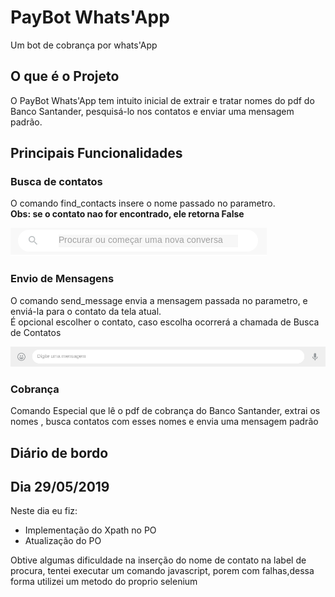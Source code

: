 <h1>PayBot Whats'App</h1>
<p> Um bot de cobrança por whats'App </p>
<h2> O que é o Projeto </h2>
<p> O PayBot Whats'App tem intuito inicial de extrair e tratar nomes do pdf do Banco Santander, pesquisá-lo nos contatos e enviar uma mensagem padrão.</p>

<h2> Principais Funcionalidades </h2>
<h3> Busca de contatos </h3>
<p> O comando find_contacts insere o nome passado no parametro.<br> <b>Obs: se o contato nao for encontrado, ele retorna False</b></p>
<img src="./images/lblSearch.png"/>
<h3> Envio de Mensagens </h3>
<p> O comando send_message envia a mensagem passada no parametro, e enviá-la para o contato da tela atual.<br>É opcional escolher o contato, caso escolha ocorrerá a chamada de Busca de Contatos</p>
<img src="./images/MessageArea.png"/>
<h3> Cobrança </h3>
<p> Comando Especial que lê o pdf de cobrança do Banco Santander, extrai os nomes , busca contatos com esses nomes e envia uma mensagem padrão</p>
<h2> Diário de bordo</h2>
<h2> Dia 29/05/2019 </h2>
Neste dia eu fiz:
<ul>
  <li>Implementação do Xpath no PO</li>
  <li>Atualização do PO</li>
</ul>
<p>Obtive algumas dificuldade na inserção do nome de contato na label de procura, tentei executar um comando javascript, porem com falhas,dessa forma utilizei um metodo do proprio selenium</p>
